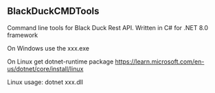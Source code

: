 <h2>BlackDuckCMDTools</h2>  

Command line tools for Black Duck Rest API. Written in C# for .NET 8.0 framework


On Windows use the xxx.exe


On Linux get dotnet-runtime package [https://learn.microsoft.com/en-us/dotnet/core/install/linux  ](https://learn.microsoft.com/en-us/dotnet/core/install/linux-ubuntu-install)

Linux usage: dotnet xxx.dll
